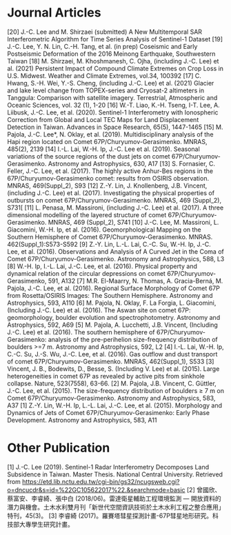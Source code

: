 Journal Articles
======

[20] J.-C. Lee and M. Shirzaei (submitted) A New Multitemporal SAR Interferometric Algorithm for Time Series Analysis of Sentinel-1 Dataset
[19] J.-C. Lee, Y. N. Lin, C.-H. Tang, et al. (in prep) Coseismic and Early Postseismic Deformation of the 2016 Meinong Earthquake, Southwestern Taiwan
[18] M. Shirzaei, M. Khoshmanesh, C. Ojha, (including J.-C. Lee) et al. (2021) Persistent Impact of Compound Climate Extremes on Crop Loss in U.S. Midwest. Weather and Climate Extremes, vol.34, 100392
[17] C. Hwang, S.-H. Wei, Y.-S. Cheng, (including J.-C. Lee) et al. (2021) Glacier and lake level change from TOPEX-series and Cryosat-2 altimeters in Tanggula: Comparison with satellite imagery. Terrestrial, Atmospheric and Oceanic Sciences, vol. 32 (1), 1-20
[16] W.-T. Liao, K.-H. Tseng, I-T. Lee, A. Liibusk, J.-C. Lee, et al. (2020). Sentinel-1 Interferometry with Ionospheric Correction from Global and Local TEC Maps for Land Displacement Detection in Taiwan. Advances in Space Research, 65(5), 1447-1465
[15] M. Pajola, J.-C. Lee*, N. Oklay, et al. (2019). Multidisciplinary analysis of the Hapi region located on Comet 67P/Churyumov-Gerasimenko. MNRAS, 485(2), 2139
[14] I.-L. Lai, W.-H. Ip, J.-C. Lee et al. (2019). Seasonal variations of the source regions of the dust jets on comet 67P/Churyumov-Gerasimenko. Astronomy and Astrophysics, 630, A17
[13] S. Fornasier, C. Feller, J.-C. Lee, et al. (2017). The highly active Anhur-Bes regions in the 67P/Churyumov-Gerasimenko comet: results from OSIRIS observation. MNRAS, 469(Suppl_2), S93
[12] Z.-Y. Lin, J. Knollenberg, J.B. Vincent, (including J.-C. Lee) et al. (2017). Investigating the physical properties of outbursts on comet 67P/Churyumov-Gerasimenko. MNRAS, 469 (Suppl_2), S731[
[11] L. Penasa, M. Massironi, (including J.-C. Lee) et al. (2017). A three dimensional modelling of the layered structure of comet 67P/Churyumov-Gerasimenko. MNRAS, 469 (Suppl_2), S741
[10] J.-C. Lee, M. Massironi, L. Giacomini, W.-H. Ip, et al. (2016). Geomorphological Mapping on the Southern Hemisphere of Comet 67P/Churyumov-Gerasimenko. MNRAS. 462(Suppl_1):S573-S592
[9] Z.-Y. Lin, L.-L. Lai, C.-C. Su, W.-H. Ip, J.-C. Lee, et al. (2016). Observations and Analysis of A Curved Jet in the Coma of Comet 67P/Churyumov-Gerasimenko. Astronomy and Astrophysics, 588, L3
[8] W.-H. Ip, I.-L. Lai, J.-C. Lee, et al. (2016). Physical property and dynamical relation of the circular depressions on comet 67P/Churyumov-Gerasimenko, 591, A132
[7]  M.R. El-Maarry, N. Thomas, A. Gracia-Berná, M. Pajola, J.-C. Lee, et al. (2016). Regional Surface Morphology of Comet 67P from Rosetta/OSIRIS Images: The Southern Hemisphere. Astronomy and Astrophysics, 593, A110
[6] M. Pajola, N. Oklay, F. La Forgia, L. Giacomini, (Including J.-C. Lee) et al. (2016). The Aswan site on comet 67P: geomorphology, boulder evolution and spectrophotometry. Astronomy and Astrophysics, 592, A69
[5] M. Pajola, A. Lucchetti, J.B. Vincent, (Including J.-C. Lee) et al. (2016). The southern hemisphere of 67P/Churyumov-Gerasimenko: analysis of the pre-perihelion size-frequency distribution of boulders >=7 m. Astronomy and Astrophysics, 592, L2
[4] I.-L. Lai, W.-H. Ip, C.-C. Su, J.-S. Wu, J.-C. Lee, et al. (2016). Gas outflow and dust transport of    comet 67P/Churyumov-Gerasimenko. MNRAS, 462(Suppl_1), S533
[3] Vincent, J. B., Bodewits, D., Besse, S. (Including V. Lee) et al. (2015). Large heterogeneities in comet 67P as revealed by active pits from sinkhole collapse. Nature, 523(7558), 63-66.
[2] M. Pajola, J.B. Vincent, C. Güttler, J.-C. Lee, et al. (2015). The size-frequency distribution of  boulders ≥ 7 m on Comet 67P/Churyumov-Gerasimenko. Astronomy and Astrophysics, 583, A37
[1] Z.-Y. Lin, W.-H. Ip, L.-L. Lai, J.-C. Lee, et al. (2015). Morphology and Dynamics of Jets of Comet 67P/Churyumov-Gerasimenko: Early Phase Development. Astronomy and Astrophysics, 583, A11

Other Publication
======
[1]  J.-C. Lee (2019). Sentinel-1 Radar Interferometry Decomposes Land Subsidence in Taiwan. Master Thesis. National Central University. Retrieved from https://etd.lib.nctu.edu.tw/cgi-bin/gs32/ncugsweb.cgi?o=dncucdr&s=id=%22GC105622017%22.&searchmode=basic
[2] 曾國欣、蔡富安、李睿綺、張中白 (2018/06)。雷達衛星輔助工程環境監測 — 開放資料的潛力與機會。土木水利雙月刊「新世代空間資訊技術於土木水利工程之整合應用」特刊，45(3)。
[3] 李睿綺 (2017)。羅賽塔彗星探測計畫-67P彗星地形研究。科技部大專學生研究計畫。

